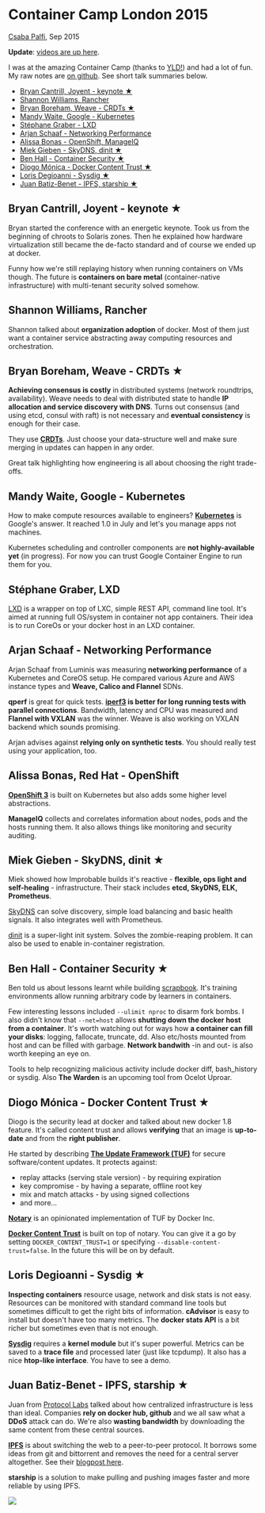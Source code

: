 # Container Camp London 2015

[Csaba Palfi](https://csabapalfi.github.io), Sep 2015

**Update**: [videos are up here](https://www.youtube.com/playlist?list=PLcHZXHMeDzxUrNpD2Tms-zrZn9etw6JcQ).

I was at the amazing Container Camp (thanks to [YLD!](https://www.yld.io/)) and had a lot of fun. My raw notes are [on github](https://github.com/csabapalfi/container-camp-ldn-2015). See short talk summaries below.

* [Bryan Cantrill, Joyent - keynote ★](#bryanc)
* [Shannon Williams, Rancher](#shannon)
* [Bryan Boreham, Weave - CRDTs ★](#bryanb)
* [Mandy Waite, Google - Kubernetes](#mandy)
* [Stéphane Graber - LXD](#stephane)
* [Arjan Schaaf - Networking Performance](#arjan)
* [Alissa Bonas - OpenShift, ManageIQ](#alissa)
* [Miek Gieben - SkyDNS, dinit ★](#miek)
* [Ben Hall - Container Security ★](#ben)
* [Diogo Mónica - Docker Content Trust ★](#diogo)
* [Loris Degioanni - Sysdig ★](#loris)
* [Juan Batiz-Benet - IPFS, starship ★](#juan)

## <a id="bryanc"></a> Bryan Cantrill, Joyent - keynote ★

Bryan started the conference with an energetic keynote. Took us from the beginning of chroots to Solaris zones. Then he explained how hardware virtualization still became the de-facto standard and of course we ended up at docker.

Funny how we're still replaying history when running containers on VMs though. The future is **containers on bare metal** (container-native infrastructure) with multi-tenant security solved somehow.

## <a id="shannon"></a> Shannon Williams, Rancher

Shannon talked about **organization adoption** of docker. Most of them just want a container service abstracting away computing resources and orchestration.

## <a id="bryanb"></a> Bryan Boreham, Weave - CRDTs ★

**Achieving consensus is costly** in distributed systems (network roundtrips, availability). Weave needs to deal with distributed state to handle **IP allocation and service discovery with DNS**. Turns out consensus (and using etcd, consul with raft) is not necessary and **eventual consistency** is enough for their case.

They use **[CRDTs](https://en.wikipedia.org/wiki/Conflict-free_replicated_data_type)**. Just choose your data-structure well and make sure merging in updates can happen in any order.

Great talk highlighting how engineering is all about choosing the right trade-offs.

## <a id="mandy"></a> Mandy Waite, Google - Kubernetes

How to make compute resources available to engineers? **[Kubernetes](http://kubernetes.io/)** is Google's answer. It reached 1.0 in July and let's you manage apps not machines.

Kubernetes scheduling and controller components are **not highly-available yet** (in progress). For now you can trust Google Container Engine to run them for you.

## <a id="stephane"></a> Stéphane Graber, LXD

[LXD](http://www.ubuntu.com/cloud/tools/lxd) is a wrapper on top of LXC, simple REST API, command line tool. It's aimed at running full OS/system in container not app containers. Their idea is to run CoreOs or your docker host in an LXD container.

## <a id="arjan"></a> Arjan Schaaf - Networking Performance

Arjan Schaaf from Luminis was measuring **networking performance** of a Kubernetes and CoreOS setup. He compared various Azure and AWS instance types and **Weave, Calico and Flannel** SDNs.

**qperf** is great for quick tests. **[iperf3](https://github.com/esnet/iperf) is better for long running tests with parallel connections**. Bandwidth, latency and CPU was measured and **Flannel with VXLAN** was the winner. Weave is also working on VXLAN backend which sounds promising.

Arjan advises against **relying only on synthetic tests**. You  should really test using your application, too.

## <a id="alissa"></a>Alissa Bonas, Red Hat - OpenShift

**[OpenShift 3](https://www.openshift.com/)** is built on Kubernetes but also adds some higher level abstractions.

**ManageIQ** collects and correlates information about nodes, pods and the hosts running them. It also allows things like monitoring and security auditing.

## <a id="miek"></a> Miek Gieben - SkyDNS, dinit ★

Miek showed how Improbable builds it's reactive - **flexible, ops light and self-healing** - infrastructure. Their stack includes **etcd, SkyDNS, ELK, Prometheus**.

[SkyDNS](https://github.com/skynetservices/skydns) can solve discovery, simple load balancing and basic health signals. It also integrates well with Prometheus.

[dinit](https://github.com/miekg/dinit) is a super-light init system. Solves the zombie-reaping problem. It can also be used to enable in-container registration.

## <a id="ben"></a> Ben Hall - Container Security ★

Ben told us about lessons learnt while building [scrapbook](http://www.joinscrapbook.com/). It's training environments allow running arbitrary code by learners in containers.

Few interesting lessons included `--ulimit nproc` to disarm fork bombs. I also didn't know that `--net=host` allows **shutting down the docker host from a container**. It's worth watching out for ways how **a container can fill your disks**: logging, fallocate, truncate, dd. Also etc/hosts mounted from host and can be filled with garbage. **Network bandwith** -in and out- is also worth keeping an eye on.

Tools to help recognizing malicious activity include docker diff, bash_history or sysdig. Also **The Warden** is an upcoming tool from Ocelot Uproar.

## <a id="diogo"></a> Diogo Mónica - Docker Content Trust ★

Diogo is the security lead at docker and talked about new docker 1.8 feature. It's called content trust and allows **verifying** that an image is **up-to-date** and from the **right publisher**.

He started by describing **[The Update Framework (TUF)](http://theupdateframework.com/)** for secure software/content updates. It protects against:

* replay attacks (serving stale version) - by requiring expiration
* key compromise - by having a separate, offline root key
* mix and match attacks - by using signed collections
* and more...

**[Notary](https://github.com/docker/notary)** is an opinionated implementation of TUF by Docker Inc.

**[Docker Content Trust](https://docs.docker.com/security/trust/content_trust/)** is built on top of notary. You can give it a go by setting `DOCKER_CONTENT_TRUST=1` or specifying `--disable-content-trust=false`. In the future this will be on by default.

## <a id="loris"></a> Loris Degioanni - Sysdig ★

**Inspecting containers** resource usage, network and disk stats is not easy. Resources can be monitored with standard command line tools but sometimes difficult to get the right bits of information. **cAdvisor** is easy to install but doesn't have too many metrics. The **docker stats API** is a bit richer but sometimes even that is not enough.

**[Sysdig](http://www.sysdig.org/)** requires a **kernel module** but it's super powerful. Metrics can be saved to a **trace file** and processed later (just like tcpdump). It also has a nice **htop-like interface**. You have to see a demo.

## <a id="juan"></a>Juan Batiz-Benet - IPFS, starship ★

Juan from [Protocol Labs](http://ipn.io/) talked about how centralized infrastructure is less than ideal. Companies **rely on docker hub, github** and we all saw what a **DDoS** attack can do. We're also **wasting bandwidth** by downloading the same content from these central sources.

**[IPFS](https://ipfs.io/)** is about switching the web to a peer-to-peer protocol. It borrows some ideas from git and bittorrent and removes the need for a central server altogether. See their [blogpost here](https://ipfs.io/ipfs/QmNhFJjGcMPqpuYfxL62VVB9528NXqDNMFXiqN5bgFYiZ1/its-time-for-the-permanent-web.html).

**starship** is a solution to make pulling and pushing images faster and more reliable by using IPFS.

![](https://ga-beacon.appspot.com/UA-29212656-1/container-camp-ldn-2015?pixel)
